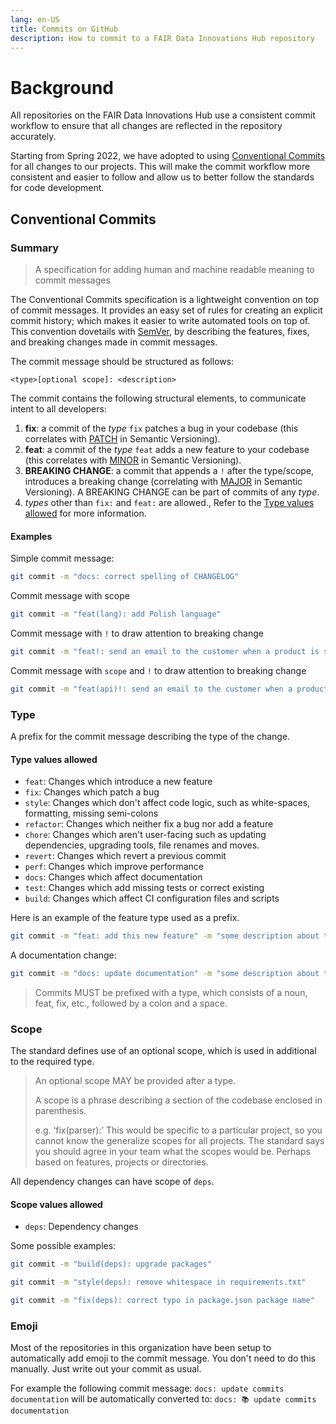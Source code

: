 ```yaml
---
lang: en-US
title: Commits on GitHub
description: How to commit to a FAIR Data Innovations Hub repository
---
```


# Background

All repositories on the FAIR Data Innovations Hub use a consistent commit workflow to ensure that all changes are reflected in the repository accurately.

Starting from Spring 2022, we have adopted to using [Conventional Commits](https://www.conventionalcommits.org/en/v1.0.0/#summary) for all changes to our projects. This will make the commit workflow more consistent and easier to follow and allow us to better follow the standards for code development.

## Conventional Commits

### Summary

> A specification for adding human and machine readable meaning to commit messages

The Conventional Commits specification is a lightweight convention on top of commit messages. It provides an easy set of rules for creating an explicit commit history; which makes it easier to write automated tools on top of. This convention dovetails with [SemVer](http://semver.org/), by describing the features, fixes, and breaking changes made in commit messages.

The commit message should be structured as follows:

```
<type>[optional scope]: <description>
```

The commit contains the following structural elements, to communicate intent to all developers:

1. **fix**: a commit of the _type_ `fix` patches a bug in your codebase (this correlates with [PATCH](https://semver.org/#spec-item-6) in Semantic Versioning).
2. **feat**: a commit of the _type_ `feat` adds a new feature to your codebase (this correlates with [MINOR](https://semver.org/#spec-item-7) in Semantic Versioning).
3. **BREAKING CHANGE**: a commit that appends a `!` after the type/scope, introduces a breaking change (correlating with [MAJOR](https://semver.org/#spec-item-8) in Semantic Versioning). A BREAKING CHANGE can be part of commits of any _type_.
4. _types_ other than `fix:` and `feat:` are allowed., Refer to the [Type values allowed](#type-values-allowed) for more information.

#### Examples

Simple commit message:

```bash
git commit -m "docs: correct spelling of CHANGELOG"
```

Commit message with scope

```bash
git commit -m "feat(lang): add Polish language"
```

Commit message with `!` to draw attention to breaking change

```bash
git commit -m "feat!: send an email to the customer when a product is shipped"
```

Commit message with `scope` and `!` to draw attention to breaking change

```bash
git commit -m "feat(api)!: send an email to the customer when a product is shipped"
```

### Type

A prefix for the commit message describing the type of the change.

#### Type values allowed

- `feat`: Changes which introduce a new feature
- `fix`: Changes which patch a bug
- `style`: Changes which don't affect code logic, such as white-spaces, formatting, missing semi-colons
- `refactor`: Changes which neither fix a bug nor add a feature
- `chore`: Changes which aren't user-facing such as updating dependencies, upgrading tools, file renames and moves.
- `revert`: Changes which revert a previous commit
- `perf`: Changes which improve performance
- `docs`: Changes which affect documentation
- `test`: Changes which add missing tests or correct existing
- `build`: Changes which affect CI configuration files and scripts

Here is an example of the feature type used as a prefix.

```bash
git commit -m "feat: add this new feature" -m "some description about this feature"
```

A documentation change:

```bash
git commit -m "docs: update documentation" -m "some description about this change"
```

> Commits MUST be prefixed with a type, which consists of a noun, feat, fix, etc., followed by a colon and a space.

### Scope

The standard defines use of an optional scope, which is used in additional to the required type.

> An optional scope MAY be provided after a type.
>
> A scope is a phrase describing a section of the codebase enclosed in parenthesis.
>
> e.g. ‘fix(parser):’ This would be specific to a particular project, so you cannot know the generalize scopes for all projects. The standard says you should agree in your team what the scopes would be. Perhaps based on features, projects or directories.

All dependency changes can have scope of `deps`.

#### Scope values allowed

- `deps`: Dependency changes

Some possible examples:

```bash
git commit -m "build(deps): upgrade packages"
```

```bash
git commit -m "style(deps): remove whitespace in requirements.txt"
```

```bash
git commit -m "fix(deps): correct typo in package.json package name"
```

### Emoji

Most of the repositories in this organization have been setup to automatically add emoji to the commit message. You don't need to do this manually. Just write out your commit as usual.

For example the following commit message: `docs: update commits documentation` will be automatically converted to: `docs: 📚️ update commits documentation`

